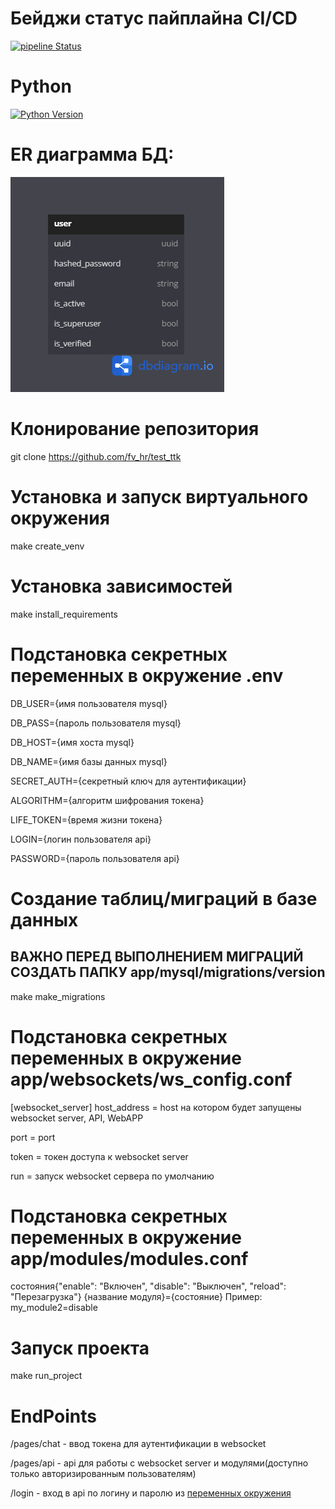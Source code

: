 # Бейджи статус пайплайна CI/CD
[![pipeline Status](https://github.com/fvhr/test_ttk/actions/workflows/main.yml/badge.svg)](https://github.com/fvhr/test_ttk/actions/workflows/main.yml)

# Python
[![Python Version](https://img.shields.io/badge/Python-3.10-blue)](https://www.python.org/downloads/release/python-3100/)

# ER диаграмма БД:
![ER](ER.png)

# Клонирование репозитория
git clone https://github.com/fv_hr/test_ttk

# Установка и запуск виртуального окружения
make create_venv

# Установка зависимостей
make install_requirements

# Подстановка секретных переменных в окружение .env
DB_USER={имя пользователя mysql}

DB_PASS={пароль пользователя mysql}

DB_HOST={имя хоста mysql}

DB_NAME={имя базы данных mysql}

SECRET_AUTH={секретный ключ для аутентификации}

ALGORITHM={алгоритм шифрования токена}

LIFE_TOKEN={время жизни токена}

LOGIN={логин пользователя api}

PASSWORD={пароль пользователя api}

# Создание таблиц/миграций в базе данных
## ВАЖНО ПЕРЕД ВЫПОЛНЕНИЕМ МИГРАЦИЙ СОЗДАТЬ ПАПКУ app/mysql/migrations/version
make make_migrations

# Подстановка секретных переменных в окружение app/websockets/ws_config.conf
[websocket_server]
host_address = host на котором будет запущены websocket server, API, WebAPP

port = port

token = токен доступа к websocket server

run = запуск websocket сервера по умолчанию

# Подстановка секретных переменных в окружение app/modules/modules.conf
состояния{"enable": "Включен", "disable": "Выключен", "reload": "Перезагрузка"}
{название модуля}={состояние}
Пример: my_module2=disable


# Запуск проекта
make run_project

# EndPoints
/pages/chat - ввод токена для аутентификации в websocket

/pages/api - api для работы с websocket server и модулями(доступно только авторизированным пользователям)

/login - вход в api по логину и паролю из [переменных окружения](https://github.com/fvhr/test_ttk/blob/main/README.md#L38-L39
)

